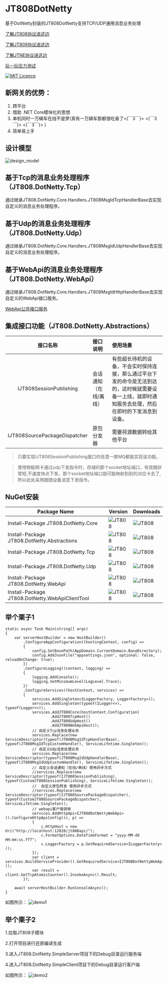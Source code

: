 ﻿# JT808DotNetty

基于DotNetty封装的JT808DotNetty支持TCP/UDP通用消息业务处理 

[了解JT808协议进这边](https://github.com/SmallChi/JT808)

[了解JT809协议进这边](https://github.com/SmallChi/JT809)

[了解JTNE协议进这边](https://github.com/SmallChi/JTNewEnergy)

 [玩一玩压力测试](https://github.com/SmallChi/JT808DotNetty/blob/master/doc/README.md)

[![MIT Licence](https://img.shields.io/github/license/mashape/apistatus.svg)](https://github.com/SmallChi/JT808DotNetty/blob/master/LICENSE)

## 新网关的优势：

1. 跨平台
2. 借助 .NET Core模块化的思想
3. 单机同时一万辆车在线不是梦(真有一万辆车那都很吃香了<(￣3￣)> <(￣3￣)> <(￣3￣)>  )
4. 简单易上手

## 设计模型

![design_model](https://github.com/SmallChi/JT808DotNetty/blob/master/doc/img/design_model.png)

## 基于Tcp的消息业务处理程序（JT808.DotNetty.Tcp）

通过继承JT808.DotNetty.Core.Handlers.JT808MsgIdTcpHandlerBase去实现自定义的消息业务处理程序。

## 基于Udp的消息业务处理程序（JT808.DotNetty.Udp）

通过继承JT808.DotNetty.Core.Handlers.JT808MsgIdUdpHandlerBase去实现自定义的消息业务处理程序。

## 基于WebApi的消息业务处理程序（JT808.DotNetty.WebApi）

通过继承JT808.DotNetty.Core.Handlers.JT808MsgIdHttpHandlerBase去实现自定义的WebApi接口服务。

[WebApi公共接口服务](https://github.com/SmallChi/JT808DotNetty/blob/master/api/README.md)

## 集成接口功能（JT808.DotNetty.Abstractions）

|接口名称|接口说明|使用场景|
|:------:|:------|:------|
| IJT808SessionPublishing| 会话通知（在线/离线）| 有些超长待机的设备，不会实时保持连接，那么通过平台下发的命令是无法到达的，这时候就需要设备一上线，就即时通知服务去处理，然后在即时的下发消息到设备。|
| IJT808SourcePackageDispatcher| 原包分发器| 需要将源数据转给其他平台|

> 只要实现IJT808SessionPublishing接口的任意一款MQ都能实现该功能。

> 使用物联网卡通过udp下发指令时，存储的那个socket地址端口，有效期非常短,不速度快点下发，那个socket地址端口就可能映射到别的对应卡去了,所以此处采用跟随设备消息下发指令。

## NuGet安装

| Package Name          | Version                                            | Downloads                                           |
| --------------------- | -------------------------------------------------- | --------------------------------------------------- |
| Install-Package JT808.DotNetty.Core | ![JT808](https://img.shields.io/nuget/v/JT808.DotNetty.Core.svg) | ![JT808](https://img.shields.io/nuget/dt/JT808.DotNetty.Core.svg) |
| Install-Package JT808.DotNetty.Abstractions | ![JT808](https://img.shields.io/nuget/v/JT808.DotNetty.Abstractions.svg) | ![JT808](https://img.shields.io/nuget/dt/JT808.DotNetty.Abstractions.svg) |
| Install-Package JT808.DotNetty.Tcp | ![JT808](https://img.shields.io/nuget/v/JT808.DotNetty.Tcp.svg) | ![JT808](https://img.shields.io/nuget/dt/JT808.DotNetty.Tcp.svg) |
| Install-Package JT808.DotNetty.Udp | ![JT808](https://img.shields.io/nuget/v/JT808.DotNetty.Udp.svg) | ![JT808](https://img.shields.io/nuget/dt/JT808.DotNetty.Udp.svg) |
| Install-Package JT808.DotNetty.WebApi | ![JT808](https://img.shields.io/nuget/v/JT808.DotNetty.WebApi.svg) | ![JT808](https://img.shields.io/nuget/dt/JT808.DotNetty.WebApi.svg) |
| Install-Package JT808.DotNetty.WebApiClientTool | ![JT808](https://img.shields.io/nuget/v/JT808.DotNetty.WebApiClientTool.svg) | ![JT808](https://img.shields.io/nuget/dt/JT808.DotNetty.WebApiClientTool.svg) |

## 举个栗子1

``` demo1
static async Task Main(string[] args)
{
    var serverHostBuilder = new HostBuilder()
        .ConfigureAppConfiguration((hostingContext, config) =>
        {
            config.SetBasePath(AppDomain.CurrentDomain.BaseDirectory);
            config.AddJsonFile("appsettings.json", optional: false, reloadOnChange: true);
        })
        .ConfigureLogging((context, logging) =>
        {
            logging.AddConsole();  
            logging.SetMinimumLevel(LogLevel.Trace);
        })
        .ConfigureServices((hostContext, services) =>
        {
            services.AddSingleton<ILoggerFactory, LoggerFactory>();
            services.AddSingleton(typeof(ILogger<>), typeof(Logger<>));
            services.AddJT808Core(hostContext.Configuration)
                    .AddJT808TcpHost()
                    .AddJT808UdpHost()
                    .AddJT808WebApiHost();
            // 自定义Tcp消息处理业务
            services.Replace(new ServiceDescriptor(typeof(JT808MsgIdTcpHandlerBase), typeof(JT808MsgIdTcpCustomHandler), ServiceLifetime.Singleton));
            // 自定义Udp消息处理业务
            services.Replace(new ServiceDescriptor(typeof(JT808MsgIdUdpHandlerBase), typeof(JT808MsgIdUdpCustomHandler), ServiceLifetime.Singleton));
            // 自定义会话通知（在线/离线）使用异步方式
            //services.Replace(new ServiceDescriptor(typeof(IJT808SessionPublishing), typeof(CustomJT808SessionPublishing), ServiceLifetime.Singleton));
            //  自定义原包转发 使用异步方式
            //services.Replace(new ServiceDescriptor(typeof(IJT808SourcePackageDispatcher), typeof(CustomJT808SourcePackageDispatcher), ServiceLifetime.Singleton));
            // webapi客户端调用
            services.AddHttpApi<IJT808DotNettyWebApi>().ConfigureHttpApiConfig((c, p) =>
            {
                c.HttpHost = new Uri("http://localhost:12828/jt808api/");
                c.FormatOptions.DateTimeFormat = "yyyy-MM-dd HH:mm:ss.fff";
                c.LoggerFactory = p.GetRequiredService<ILoggerFactory>();
            });
            var client = services.BuildServiceProvider().GetRequiredService<IJT808DotNettyWebApi>();
            var result = client.GetTcpAtomicCounter().InvokeAsync().Result;
        });

    await serverHostBuilder.RunConsoleAsync();
}
```

如图所示：
![demo1](https://github.com/SmallChi/JT808DotNetty/blob/master/doc/img/demo1.png)

## 举个栗子2

1.拉取JT808子模块

2.打开项目进行还原编译生成

3.进入JT808.DotNetty.SimpleServer项目下的Debug目录运行服务端

4.进入JT808.DotNetty.SimpleClient项目下的Debug目录运行客户端

如图所示：
![demo2](https://github.com/SmallChi/JT808DotNetty/blob/master/doc/img/demo2.png)
